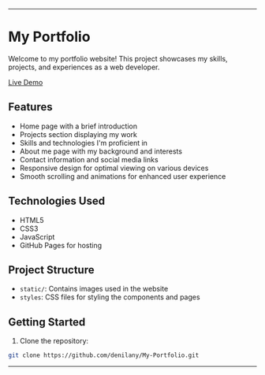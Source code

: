 ___
# My Portfolio

Welcome to my portfolio website! This project showcases my skills, projects, and experiences as a web developer.

[Live Demo](https://denilany.github.io/My-Portfolio/)
## Features

- Home page with a brief introduction
- Projects section displaying my work
- Skills and technologies I'm proficient in
- About me page with my background and interests
- Contact information and social media links
- Responsive design for optimal viewing on various devices
- Smooth scrolling and animations for enhanced user experience

## Technologies Used

- HTML5
- CSS3
- JavaScript
- GitHub Pages for hosting

## Project Structure

- `static/`: Contains images used in the website
- `styles`: CSS files for styling the components and pages
## Getting Started

1. Clone the repository:
```bash
git clone https://github.com/denilany/My-Portfolio.git
```
___
